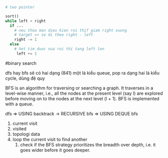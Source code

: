 ```python
# two pointer

sort()
while left < right
  if ...
    # neu thoa man dieu kien roi thif giam right xuong
    # target => se di theo right - left
    right -= 1
  else
    # het tim duoc nua roi thi tang left len
     left += 1
```

#binary search


dfs hay bfs sẽ có hai dạng (841)
một là kiểu queue, pop ra
dạng hai là kiểu cycle, dùng đệ quy

BFS is an algorithm for traversing or searching a graph. It traverses in a level-wise manner, i.e., all the nodes at the present level (say l) are explored before moving on to the nodes at the next level (l + 1). BFS is implemented with a queue.

dfs => USING backtrack -> RECURSIVE
bfs => USING DEQUE
bfs
  1. current visit
  2. visited
  3. topologi data
  4. loop the current visit to find another 
     1. check if 
the BFS strategy prioritizes the breadth over depth, i.e. it goes wider before it goes deeper.